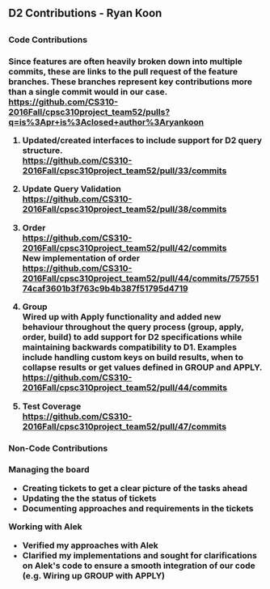 <h2> D2 Contributions - Ryan Koon <h2>

<h3> Code Contributions <h3>

Since features are often heavily broken down into multiple commits, these are links to the pull request of the feature branches.
These branches represent key contributions more than a single commit would in our case.  
https://github.com/CS310-2016Fall/cpsc310project_team52/pulls?q=is%3Apr+is%3Aclosed+author%3Aryankoon

1. Updated/created interfaces to include support for D2 query structure.  
https://github.com/CS310-2016Fall/cpsc310project_team52/pull/33/commits

2. Update Query Validation  
https://github.com/CS310-2016Fall/cpsc310project_team52/pull/38/commits

3. Order  
https://github.com/CS310-2016Fall/cpsc310project_team52/pull/42/commits  
New implementation of order  
https://github.com/CS310-2016Fall/cpsc310project_team52/pull/44/commits/75755174caf3601b3f763c9b4b387f51795d4719

4. Group  
Wired up with Apply functionality and added new behaviour throughout the query
process (group, apply, order, build) to add support for D2 specifications while
maintaining backwards compatibility to D1.
Examples include handling custom keys on build results, when to collapse results or get values defined in GROUP and
APPLY.  
https://github.com/CS310-2016Fall/cpsc310project_team52/pull/44/commits


5. Test Coverage  
https://github.com/CS310-2016Fall/cpsc310project_team52/pull/47/commits

<h3> Non-Code Contributions <h3>

Managing the board
- Creating tickets to get a clear picture of the tasks ahead
- Updating the the status of tickets
- Documenting approaches and requirements in the tickets

Working with Alek
- Verified my approaches with Alek
- Clarified my implementations and sought for clarifications on Alek's code to ensure a smooth integration of our code
(e.g. Wiring up GROUP with APPLY)
